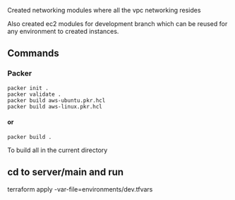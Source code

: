 Created networking modules where all the vpc networking resides

Also created ec2 modules for development branch which can be reused for any environment to created instances.

## Commands
### Packer
```
packer init .
packer validate .
packer build aws-ubuntu.pkr.hcl
packer build aws-linux.pkr.hcl
```
#### or
```
packer build .
```
To build all in the current directory

## cd to server/main and run 
terraform apply -var-file=environments/dev.tfvars